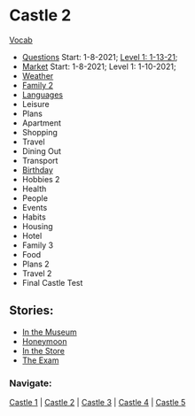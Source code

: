 # Castle 2

[Vocab](https://github.com/EO4wellness/T-I-L/blob/main/polyglot/aleman/Castle-2/Vocab.md)

* [Questions](https://github.com/EO4wellness/T-I-L/blob/main/polyglot/aleman/Castle-2/Questions.md) Start: 1-8-2021; [Level 1: 1-13-21](https://github.com/EO4wellness/T-I-L/blob/main/polyglot/aleman/Castle-2/Images/2021-01-13_earned-level1-101crowns.png);<br>
* [Market](https://github.com/EO4wellness/T-I-L/blob/main/polyglot/aleman/Castle-2/Market.md) Start: 1-8-2021; Level 1: 1-10-2021; <br>
* [Weather](https://github.com/EO4wellness/T-I-L/blob/main/polyglot/aleman/Castle-2/Weather.md)<br>
* [Family 2](https://github.com/EO4wellness/T-I-L/blob/main/polyglot/aleman/Castle-2/Family-2.md)<br>
* [Languages](https://github.com/EO4wellness/T-I-L/blob/main/polyglot/aleman/Castle-2/Languages.md)<br>
* Leisure<br>
* Plans<br> 
* Apartment<br>
* Shopping<br>
* Travel<br>
* Dining Out<br>
* Transport<br>
* [Birthday](https://github.com/EO4wellness/T-I-L/blob/main/polyglot/aleman/Castle-2/Birthday.md)<br>
* Hobbies 2<br>
* Health<br>
* People<br>
* Events<br>
* Habits<br>
* Housing<br>
* Hotel<br>
* Family 3<br>
* Food<br>
* Plans 2<br>
* Travel 2<br>
* Final Castle Test<br>

## Stories:
* [In the Museum](https://github.com/EO4wellness/T-I-L/blob/main/polyglot/aleman/Castle-2/Story_In-the-Museum.md)
* [Honeymoon](https://github.com/EO4wellness/T-I-L/blob/main/polyglot/aleman/Castle-2/Story_Honeymoon.md)
* [In the Store](https://github.com/EO4wellness/T-I-L/blob/main/polyglot/aleman/Castle-2/Story_In-The-Store.md)
* [The Exam](https://github.com/EO4wellness/T-I-L/blob/main/polyglot/aleman/Castle-2/Story_The-Exam.md)

### Navigate: <br>
[Castle 1](https://github.com/EO4wellness/T-I-L/blob/main/polyglot/aleman/Castle-1/README.md)  | [Castle 2](https://github.com/EO4wellness/T-I-L/blob/main/polyglot/aleman/Castle-2/README.md)  | [Castle 3](https://github.com/EO4wellness/T-I-L/blob/main/polyglot/aleman/Castle-3/README.md)   | [Castle 4](https://github.com/EO4wellness/T-I-L/blob/main/polyglot/aleman/Castle-4/README.md)  | [Castle 5](https://github.com/EO4wellness/T-I-L/blob/main/polyglot/aleman/Castle-5/README.md) 


